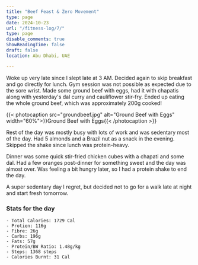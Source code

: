 ```yaml
---
title: "Beef Feast & Zero Movement"
type: page
date: 2024-10-23
url: "/fitness-log/7/"
type: page
disable_comments: true
ShowReadingTime: false
draft: false
location: Abu Dhabi, UAE

---
```



Woke up very late since I slept late at 3 AM. Decided again to skip breakfast and go directly for lunch. Gym session was not possible as expected due to the sore wrist. Made some ground beef with eggs, had it with chapatis along with yesterday's dal curry and cauliflower stir-fry. Ended up eating the whole ground beef, which was approximately 200g cooked!

{{< photocaption src="groundbeef.jpg" alt="Ground Beef with Eggs" width="60%">}}Ground Beef with Eggs{{< /photocaption >}}


Rest of the day was mostly busy with lots of work and was sedentary most of the day. Had 5 almonds and a Brazil nut as a snack in the evening. Skipped the shake since lunch was protein-heavy.

Dinner was some quick stir-fried chicken cubes with a chapati and some dal. Had a few oranges post-dinner for something sweet and the day was almost over. Was feeling a bit hungry later, so I had a protein shake to end the day.

A super sedentary day I regret, but decided not to go for a walk late at night and start fresh tomorrow.

### Stats for the day

```
- Total Calories: 1729 Cal
- Protien: 116g
- Fibre: 26g
- Carbs: 196g
- Fats: 57g
- Protein/BW Ratio: 1.48g/kg
- Steps: 1368 steps
- Calories Burnt: 31 Cal

```






